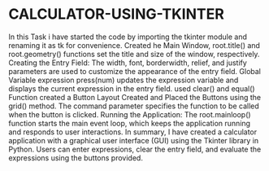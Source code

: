 # CALCULATOR-USING-TKINTER
In this Task i have started the code by importing the tkinter module and renaming it as tk for convenience.
Created he Main Window, root.title() and root.geometry() functions set the title and size of the window, respectively.
Creating the Entry Field: The width, font, borderwidth, relief, and justify parameters are used to customize the appearance of the entry field.
Global Variable expression
press(num) updates the expression variable and displays the current expression in the entry field.
used clear() and equal() Function
created a Button Layout
Created and Placed the Buttons using the grid() method. The command parameter specifies the function to be called when the button is clicked.
Running the Application: The root.mainloop() function starts the main event loop, which keeps the application running and responds to user interactions.
In summary, I have created a calculator application with a graphical user interface (GUI) using the Tkinter library in Python. Users can enter expressions, clear the entry field, and evaluate the expressions using the buttons provided.

